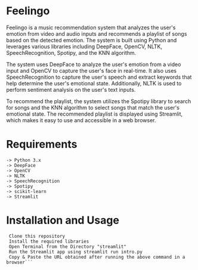 # Feelingo

Feelingo is a music recommendation system that analyzes the user's emotion from video and audio inputs and recommends a playlist of songs based on the detected emotion. The system is built using Python and leverages various libraries including DeepFace, OpenCV, NLTK, SpeechRecognition, Spotipy, and the KNN algorithm.

The system uses DeepFace to analyze the user's emotion from a video input and OpenCV to capture the user's face in real-time. It also uses SpeechRecognition to capture the user's speech and extract keywords that help determine the user's emotional state. Additionally, NLTK is used to perform sentiment analysis on the user's text inputs.

To recommend the playlist, the system utilizes the Spotipy library to search for songs and the KNN algorithm to select songs that match the user's emotional state. The recommended playlist is displayed using Streamlit, which makes it easy to use and accessible in a web browser.

# Requirements
```
-> Python 3.x
-> DeepFace
-> OpenCV
-> NLTK
-> SpeechRecognition
-> Spotipy
-> scikit-learn
-> Streamlit
```

# Installation and Usage
``` 
 Clone this repository
 Install the required libraries
 Open Terminal from the Directory "streamlit"
 Run the Streamlit app using streamlit run intro.py
 Copy & Paste the URL obtained after running the above command in a browser```
